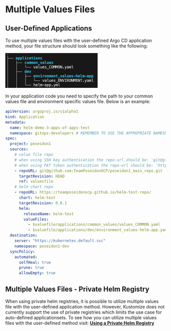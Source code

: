 # Multiple Values Files


## User-Defined Applications

To use multiple values files with the user-defined Argo CD application method, your file structure should look something like the following:

![Basics Tab Configuration](../../../img/Private%20Helm%20Registry/multiple-values-helm-app.png)

In your application code you need to specify the path to your common values file and environment specific values file. Below is an example:

```yaml title="helm-app.yml"
apiVersion: argoproj.io/v1alpha1
kind: Application
metadata:
  name: helm-demo-3-apps-of-apps-test
  namespace: gitops-developers # REMEMBER TO USE THE APPROPRIATE NAMESPACE HERE
spec:
  project: poseidon1
  sources:
    # value file repo
    # when using SSH key authentication the repo-url should be: 'git@github.com:<repo_path>'
    # when using PAT token authentication the repo-url should be: 'https://github.com/<repo_path>'
    - repoURL: git@github.com:TeamPoseidonOCP/poseidon1_main_repo.git
      targetRevision: HEAD
      ref: valuesfile
    # helm chart repo
    - repoURL: https://teamposeidonocp.github.io/helm-test-repo/
      chart: helm-test
      targetRevision: 0.0.1
      helm:
        releaseName: helm-test
        valueFiles:
          - $valuefile/applications/common_values/values_COMMON.yaml
          - $valuefile/applications/dev/environment_values-helm-app.yaml
  destination:
    server: "https://kubernetes.default.svc"
    namespace: poseidon1-dev
  syncPolicy:
    automated:
      selfHeal: true
      prune: true
      allowEmpty: true
```
[//]: # (TODO: modify & implement section under when we make it work)

<!-- ## Auto-Defined Applications

To use multiple values files with the auto-defined method we need to define a couple of files. In addition to our values files we need to define a Chart.yaml which defines the helm chart, and a kustomization.yml file which lets us define the helm chart we want to use as well as the values files. Your file structure should look somthing like this:

![Basics Tab Configuration](../img/Private%20Helm%20Registry/multiple-values-helm-app.png)

Below is an example of a Chart.yaml:

```yaml title="Chart.yaml"
apiVersion: v2
name: helm-testing
description: A Helm chart for testing
version: 0.1.0
appVersion: "1.16.0"
```

Below is an example of a kustomization.yml

```yaml title="kustomization.yml"
helmGlobals:
  chartHome: ../../charts # Relative path from kustomization to chart

helmCharts:
  - name: nginx
    valuesFile: values.yaml
``` -->


## Multiple Values Files - Private Helm Registry

When using private helm registries, it is possible to utilize multiple values file with the user-defined application method. However, Kustomize does not currently support the use of private registries which limits the use case for auto-defined applicationsets. To see how you can utilize multiple values files with the user-defined method visit: [**Using a Private Helm Registry**](../../../OpenShift%20Tenants/Tenant%20features/GitOps/Private%20Helm%20Registry/private-helm-reg-usage.md)